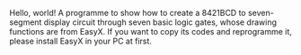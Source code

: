 Hello, world!
A programme to show how to create a 8421BCD to seven-segment display circuit through seven basic logic gates, whose drawing functions are from EasyX.
If you want to copy its codes and reprogramme it, please install EasyX in your PC at first.
